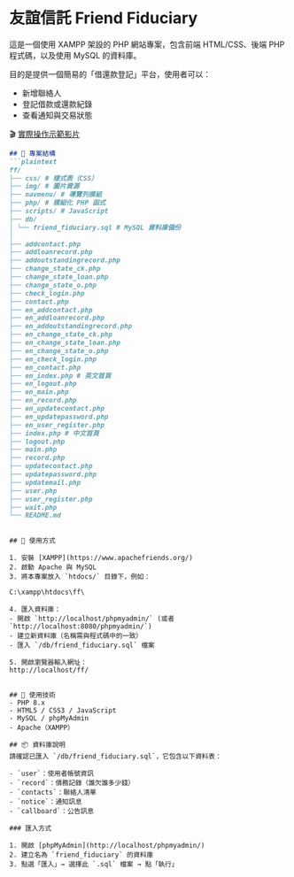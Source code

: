 # 友誼信託 Friend Fiduciary

這是一個使用 XAMPP 架設的 PHP 網站專案，包含前端 HTML/CSS、後端 PHP 程式碼，以及使用 MySQL 的資料庫。

目的是提供一個簡易的「借還款登記」平台，使用者可以：
- 新增聯絡人
- 登記借款或還款紀錄
- 查看通知與交易狀態
  
🎬 [實際操作示範影片](https://youtu.be/6mjttFKjilo)


```markdown
## 📁 專案結構
```plaintext
ff/
├── css/ # 樣式表（CSS）
├── img/ # 圖片資源
├── navmenu/ # 導覽列模組
├── php/ # 模組化 PHP 函式
├── scripts/ # JavaScript
├── db/
│ └── friend_fiduciary.sql # MySQL 資料庫備份
│
├── addcontact.php
├── addloanrecord.php
├── addoutstandingrecord.php
├── change_state_ck.php
├── change_state_loan.php
├── change_state_o.php
├── check_login.php
├── contact.php
├── en_addcontact.php
├── en_addloanrecord.php
├── en_addoutstandingrecord.php
├── en_change_state_ck.php
├── en_change_state_loan.php
├── en_change_state_o.php
├── en_check_login.php
├── en_contact.php
├── en_index.php # 英文首頁
├── en_logout.php
├── en_main.php
├── en_record.php
├── en_updatecontact.php
├── en_updatepassword.php
├── en_user_register.php
├── index.php # 中文首頁
├── logout.php
├── main.php
├── record.php
├── updatecontact.php
├── updatepassword.php
├── updatemail.php
├── user.php
├── user_register.php
├── wait.php
└── README.md
```
```

## 🚀 使用方式

1. 安裝 [XAMPP](https://www.apachefriends.org/)
2. 啟動 Apache 與 MySQL
3. 將本專案放入 `htdocs/` 目錄下，例如：

C:\xampp\htdocs\ff\

4. 匯入資料庫：
- 開啟 `http://localhost/phpmyadmin/` (或者`http://localhost:8080/phpmyadmin/`)
- 建立新資料庫（名稱需與程式碼中的一致）
- 匯入 `/db/friend_fiduciary.sql` 檔案

5. 開啟瀏覽器輸入網址：
http://localhost/ff/


## 🧰 使用技術
- PHP 8.x
- HTML5 / CSS3 / JavaScript
- MySQL / phpMyAdmin
- Apache（XAMPP）

## 📦 資料庫說明
請確認已匯入 `/db/friend_fiduciary.sql`，它包含以下資料表：

- `user`：使用者帳號資訊
- `record`：債務記錄（誰欠誰多少錢）
- `contacts`：聯絡人清單
- `notice`：通知訊息
- `callboard`：公告訊息

### 匯入方式

1. 開啟 [phpMyAdmin](http://localhost/phpmyadmin/)
2. 建立名為 `friend_fiduciary` 的資料庫
3. 點選「匯入」→ 選擇此 `.sql` 檔案 → 點「執行」
